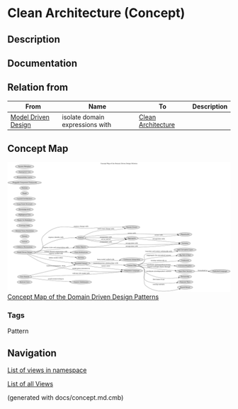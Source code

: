 # Clean Architecture (Concept)
## Description


## Documentation


## Relation from
| From | Name | To | Description |
|---|---|---|---|
| [Model Driven Design](../ddd/c-model-driven-design.md) | isolate domain expressions with | [Clean Architecture](../ddd/c-clean-architecture.md) |  |

## Concept Map
![Concept Map of the Domain Driven Design Patterns](../ddd/concept-view.png)
[Concept Map of the Domain Driven Design Patterns](../ddd/concept-view.md)

### Tags
Pattern


## Navigation
[List of views in namespace](./views-in-namespace.md)

[List of all Views](../views.md)

(generated with docs/concept.md.cmb)
